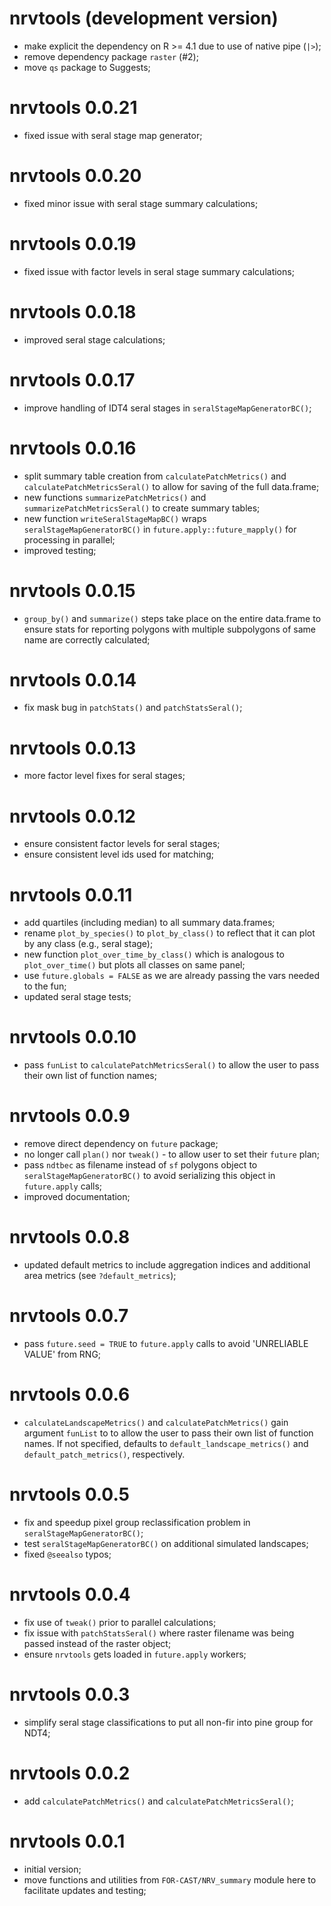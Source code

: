 # nrvtools (development version)

- make explicit the dependency on R >= 4.1 due to use of native pipe (`|>`);
- remove dependency package `raster` (#2);
- move `qs` package to Suggests;

# nrvtools 0.0.21

- fixed issue with seral stage map generator;

# nrvtools 0.0.20

- fixed minor issue with seral stage summary calculations;

# nrvtools 0.0.19

- fixed issue with factor levels in seral stage summary calculations;

# nrvtools 0.0.18

- improved seral stage calculations;

# nrvtools 0.0.17

- improve handling of IDT4 seral stages in `seralStageMapGeneratorBC()`;

# nrvtools 0.0.16

- split summary table creation from `calculatePatchMetrics()` and `calculatePatchMetricsSeral()` to allow for saving of the full data.frame;
- new functions `summarizePatchMetrics()` and `summarizePatchMetricsSeral()` to create summary tables;
- new function `writeSeralStageMapBC()` wraps `seralStageMapGeneratorBC()` in `future.apply::future_mapply()` for processing in parallel;
- improved testing;

# nrvtools 0.0.15

- `group_by()` and `summarize()` steps take place on the entire data.frame to ensure stats for reporting polygons with multiple subpolygons of same name are correctly calculated;

# nrvtools 0.0.14

- fix mask bug in `patchStats()` and `patchStatsSeral()`;

# nrvtools 0.0.13

- more factor level fixes for seral stages;

# nrvtools 0.0.12

- ensure consistent factor levels for seral stages;
- ensure consistent level ids used for matching;

# nrvtools 0.0.11

- add quartiles (including median) to all summary data.frames;
- rename `plot_by_species()` to `plot_by_class()` to reflect that it can plot by any class (e.g., seral stage);
- new function `plot_over_time_by_class()` which is analogous to `plot_over_time()` but plots all classes on same panel;
- use `future.globals = FALSE` as we are already passing the vars needed to the fun;
- updated seral stage tests;

# nrvtools 0.0.10

- pass `funList` to `calculatePatchMetricsSeral()` to allow the user to pass their own list of function names;

# nrvtools 0.0.9

- remove direct dependency on `future` package;
- no longer call `plan()` nor `tweak()` - to allow user to set their `future` plan;
- pass `ndtbec` as filename instead of `sf` polygons object to `seralStageMapGeneratorBC()` to avoid serializing this object in `future.apply` calls;
- improved documentation;

# nrvtools 0.0.8

- updated default metrics to include aggregation indices and additional area metrics (see `?default_metrics`);

# nrvtools 0.0.7

- pass `future.seed = TRUE` to `future.apply` calls to avoid 'UNRELIABLE VALUE' from RNG;

# nrvtools 0.0.6

- `calculateLandscapeMetrics()` and `calculatePatchMetrics()` gain argument `funList` to to allow the user to pass their own list of function names. If not specified, defaults to `default_landscape_metrics()` and `default_patch_metrics()`, respectively.

# nrvtools 0.0.5

- fix and speedup pixel group reclassification problem in `seralStageMapGeneratorBC()`;
- test `seralStageMapGeneratorBC()` on additional simulated landscapes;
- fixed `@seealso` typos;

# nrvtools 0.0.4

- fix use of `tweak()` prior to parallel calculations;
- fix issue with `patchStatsSeral()` where raster filename was being passed instead of the raster object;
- ensure `nrvtools` gets loaded in `future.apply` workers;

# nrvtools 0.0.3

- simplify seral stage classifications to put all non-fir into pine group for NDT4;

# nrvtools 0.0.2

- add `calculatePatchMetrics()` and `calculatePatchMetricsSeral()`;

# nrvtools 0.0.1

- initial version;
- move functions and utilities from `FOR-CAST/NRV_summary` module here to facilitate updates and testing;

